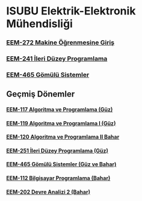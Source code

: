 
# ISUBU Elektrik-Elektronik Mühendisliği


### [EEM-272 Makine Öğrenmesine Giriş](./eem272/)

### [EEM-241 İleri Düzey Programlama](./eem241/)

### [EEM-465 Gömülü Sistemler](./eem465/EEM465/)








## Geçmiş Dönemler

#### [EEM-117 Algoritma ve Programlama (Güz)](eem117/README.md)

#### [EEM-119 Algoritma ve Programlama I (Güz)](./eem119/)

#### [EEM-120 Algoritma ve Programlama II Bahar](./eem120/README.md)

#### [EEM-251 İleri Düzey Programlama (Güz)](eem251/README.md)

#### [EEM-465 Gömülü Sistemler (Güz ve Bahar)](eem465/README.md)

#### [EEM-112 Bilgisayar Programlama (Bahar)](eem112/README.md)

#### [EEM-202 Devre Analizi 2 (Bahar)](eem202/README.md)






